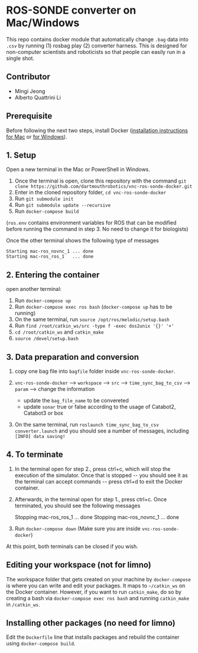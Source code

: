 # ROS-SONDE converter on Mac/Windows
This repo contains docker module that automatically change `.bag` data into `.csv` by running (1) rosbag play (2) converter harness. This is designed for non-computer scientists and roboticists so that people can easily run in a single shot.

## Contributor
* Mingi Jeong
* Alberto Quattrini Li

## Prerequisite

Before following the next two steps, install Docker ([installation instructions for Mac](https://docs.docker.com/docker-for-mac/install/) or [for Windows](https://docs.docker.com/docker-for-windows/install/#system-requirements-for-wsl-2-backend)).


## 1. Setup
Open a new terminal in the Mac or PowerShell in Windows.
1. Once the terminal is open, clone this repository with the command `git clone https://github.com/dartmouthrobotics/vnc-ros-sonde-docker.git`
2. Enter in the cloned repository folder, `cd vnc-ros-sonde-docker`
3. Run `git submodule init`
4. Run `git submodule update --recursive`
5. Run `docker-compose build`

(`ros.env` contains environment variables for ROS that can be modified before running the command in step 3. No need to change it for biologists)

Once the other terminal shows the following type of messages

    Starting mac-ros_novnc_1 ... done
    Starting mac-ros_ros_1   ... done

## 2. Entering  the container
open another terminal:
1. Run `docker-compose up`
2. Run `docker-compose exec ros bash` (`docker-compose up` has to be running)
3. On the same terminal, run `source /opt/ros/melodic/setup.bash`
4. Run `find /root/catkin_ws/src -type f -exec dos2unix '{}' '+'`
5. `cd /root/catkin_ws` and `catkin_make`
6. `source /devel/setup.bash`


## 3. Data preparation and conversion
1. copy one bag file into `bagfile` folder inside `vnc-ros-sonde-docker`.
2. `vnc-ros-sonde-docker` --> `workspace` --> `src` --> `time_sync_bag_to_csv` --> `param` --> change the information
    * update the `bag_file_name` to be convereted
    * update `sonar` true or false according to the usage of Catabot2, Catabot3 or box

3. On the same terminal, run `roslaunch time_sync_bag_to_csv converter.launch` and you should see a number of messages, including `[INFO] data saving! `

## 4. To terminate

1. In the terminal open for step 2., press ctrl+c, which will stop the execution of the simulator. Once that is stopped -- you should see it as the terminal can accept commands -- press ctrl+d to exit the Docker container.

2. Afterwards, in the terminal open for step 1., press ctrl+c. Once terminated, you should see the following messages

    Stopping mac-ros_ros_1   ... done
    Stopping mac-ros_novnc_1 ... done

3. Run `docker-compose down` (Make sure you are inside `vnc-ros-sonde-docker`)

At this point, both terminals can be closed if you wish.

## Editing your workspace (not for limno)
The workspace folder that gets created on your machine by `docker-compose` is where you can write and edit your packages. It maps to `~/catkin_ws` on the Docker container. However, if you want to run `catkin_make`, do so by creating a bash via `docker-compose exec ros bash` and running `catkin_make` in `/catkin_ws`.

## Installing other packages (no need for limno)
Edit the `Dockerfile` line that installs packages and rebuild the container using `docker-compose build`.

